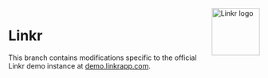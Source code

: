 <img alt="Linkr logo" src="https://cdn.rawgit.com/LINKIWI/linkr/a4853551/frontend/static/img/favicon.png" width="96px" height="96px" align="right" />

# Linkr

This branch contains modifications specific to the official Linkr demo instance at [demo.linkrapp.com](https://demo.linkrapp.com).
